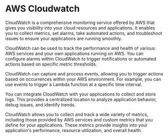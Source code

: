 # AWS Cloudwatch
CloudWatch is a comprehensive monitoring service offered by AWS that gives you visibility into your cloud resources and applications. It enables you to collect metrics, set alarms, take automated actions, and troubleshoot issues to ensure your applications are running smoothly.

CloudWatch can be used to track the performance and health of various AWS services and your own applications running on AWS. You can configure alarms within CloudWatch to trigger notifications or automated actions based on specific metric thresholds.

CloudWatch can capture and process events, allowing you to trigger actions based on occurrences within your AWS environment. For example, you can use events to trigger a Lambda function at a specific time interval.

You can integrate CloudWatch with your applications to collect and store logs. This provides a centralized location to analyze application behavior, debug issues, and identify trends.

CloudWatch allows you to collect and track a wide variety of metrics, including those provided by AWS services and custom metrics that you define for your applications. These metrics provide insights into your application's performance, resource utilization, and overall health.